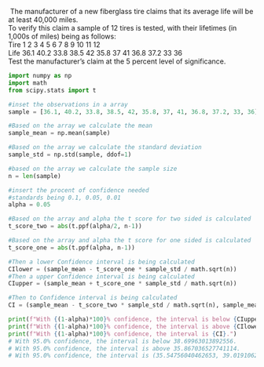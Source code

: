  The manufacturer of a new fiberglass tire claims that its average life will be at least 40,000 miles.  
To verify this claim a sample of 12 tires is tested, with their lifetimes (in 1,000s of miles) being as follows:  
Tire 1 2 3 4 5 6 7 8 9 10 11 12  
Life 36.1 40.2 33.8 38.5 42 35.8 37 41 36.8 37.2 33 36  
Test the manufacturer’s claim at the 5 percent level of significance.
```python
import numpy as np
import math
from scipy.stats import t

#inset the observations in a array
sample = [36.1, 40.2, 33.8, 38.5, 42, 35.8, 37, 41, 36.8, 37.2, 33, 36]

#Based on the array we calculate the mean
sample_mean = np.mean(sample)

#Based on the array we calculate the standard deviation
sample_std = np.std(sample, ddof=1)

#based on the array we calculate the sample size
n = len(sample)

#insert the procent of confidence needed
#standards being 0.1, 0.05, 0.01
alpha = 0.05

#Based on the array and alpha the t score for two sided is calculated
t_score_two = abs(t.ppf(alpha/2, n-1))

#Based on the array and alpha the t score for one sided is calculated
t_score_one = abs(t.ppf(alpha, n-1))

#Then a lower Confidence interval is being calculated
CIlower = (sample_mean - t_score_one * sample_std / math.sqrt(n))
#Then a upper Confidence interval is being calculated
CIupper = (sample_mean + t_score_one * sample_std / math.sqrt(n))

#Then to Confidence interval is being calculated
CI = (sample_mean - t_score_two * sample_std / math.sqrt(n), sample_mean + t_score_two * sample_std / math.sqrt(n))

print(f"With {(1-alpha)*100}% confidence, the interval is below {CIupper}.")
print(f"With {(1-alpha)*100}% confidence, the interval is above {CIlower}.")
print(f"With {(1-alpha)*100}% confidence, the interval is {CI}.")
# With 95.0% confidence, the interval is below 38.69963013892556.
# With 95.0% confidence, the interval is above 35.867036527741114.
# With 95.0% confidence, the interval is (35.54756040462653, 39.01910626204015).
```
